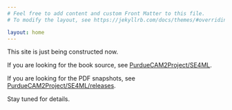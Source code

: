 ```yaml
---
# Feel free to add content and custom Front Matter to this file.
# To modify the layout, see https://jekyllrb.com/docs/themes/#overriding-theme-defaults

layout: home
---
```


This site is just being constructed now.

If you are looking for the book source, see [PurdueCAM2Project/SE4ML](https://github.com/PurdueCAM2Project/SE4ML).

If you are looking for the PDF snapshots, see [PurdueCAM2Project/SE4ML/releases](https://github.com/PurdueCAM2Project/SE4ML/releases).

Stay tuned for details.
